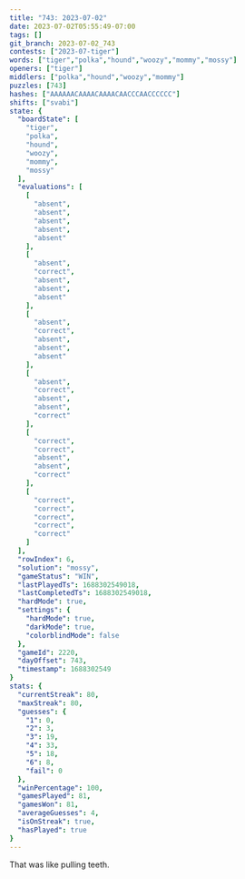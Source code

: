 ```yaml
---
title: "743: 2023-07-02"
date: 2023-07-02T05:55:49-07:00
tags: []
git_branch: 2023-07-02_743
contests: ["2023-07-tiger"]
words: ["tiger","polka","hound","woozy","mommy","mossy"]
openers: ["tiger"]
middlers: ["polka","hound","woozy","mommy"]
puzzles: [743]
hashes: ["AAAAAACAAAACAAAACAACCCAACCCCCC"]
shifts: ["svabi"]
state: {
  "boardState": [
    "tiger",
    "polka",
    "hound",
    "woozy",
    "mommy",
    "mossy"
  ],
  "evaluations": [
    [
      "absent",
      "absent",
      "absent",
      "absent",
      "absent"
    ],
    [
      "absent",
      "correct",
      "absent",
      "absent",
      "absent"
    ],
    [
      "absent",
      "correct",
      "absent",
      "absent",
      "absent"
    ],
    [
      "absent",
      "correct",
      "absent",
      "absent",
      "correct"
    ],
    [
      "correct",
      "correct",
      "absent",
      "absent",
      "correct"
    ],
    [
      "correct",
      "correct",
      "correct",
      "correct",
      "correct"
    ]
  ],
  "rowIndex": 6,
  "solution": "mossy",
  "gameStatus": "WIN",
  "lastPlayedTs": 1688302549018,
  "lastCompletedTs": 1688302549018,
  "hardMode": true,
  "settings": {
    "hardMode": true,
    "darkMode": true,
    "colorblindMode": false
  },
  "gameId": 2220,
  "dayOffset": 743,
  "timestamp": 1688302549
}
stats: {
  "currentStreak": 80,
  "maxStreak": 80,
  "guesses": {
    "1": 0,
    "2": 3,
    "3": 19,
    "4": 33,
    "5": 18,
    "6": 8,
    "fail": 0
  },
  "winPercentage": 100,
  "gamesPlayed": 81,
  "gamesWon": 81,
  "averageGuesses": 4,
  "isOnStreak": true,
  "hasPlayed": true
}
---
```

<!-- more -->
That was like pulling teeth.
